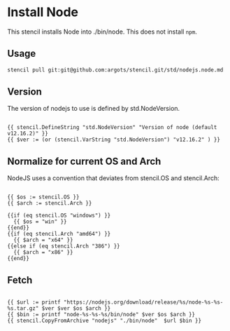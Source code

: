 # Install Node

This stencil installs Node into ./bin/node.  This does not install `npm`.

## Usage

```bash
stencil pull git:git@github.com:argots/stencil.git/std/nodejs.node.md
```

## Version

The version of nodejs to use is defined by std.NodeVersion.

```go-template

{{ stencil.DefineString "std.NodeVersion" "Version of node (default v12.16.2)" }}
{{ $ver := (or (stencil.VarString "std.NodeVersion") "v12.16.2" ) }}

```

## Normalize for current OS and Arch

NodeJS uses a convention that deviates from stencil.OS and stencil.Arch:

```go-template

{{ $os := stencil.OS }}
{{ $arch := stencil.Arch }}

{{if (eq stencil.OS "windows") }}
  {{ $os = "win" }}
{{end}}
{{if (eq stencil.Arch "amd64") }}
  {{ $arch = "x64" }}
{{else if (eq stencil.Arch "386") }}
  {{ $arch = "x86" }}
{{end}}

```

## Fetch

```go-template

{{ $url := printf "https://nodejs.org/download/release/%s/node-%s-%s-%s.tar.gz" $ver $ver $os $arch }}
{{ $bin := printf "node-%s-%s-%s/bin/node" $ver $os $arch }}
{{ stencil.CopyFromArchive "nodejs" "./bin/node"  $url $bin }}

```
